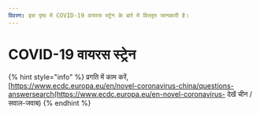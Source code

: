```yaml
---
विवरण: इस पृष्ठ में COVID-19 वायरस स्ट्रेन के बारे में विस्तृत जानकारी है।
---
```


# COVID-19 वायरस स्ट्रेन

{% hint style="info" %}
प्रगति में काम करें, [https://www.ecdc.europa.eu/en/novel-coronavirus-china/questions-answersearch(https://www.ecdc.europa.eu/en-novel-coronavirus- देखें चीन / सवाल-जवाब)
{% endhint %}

